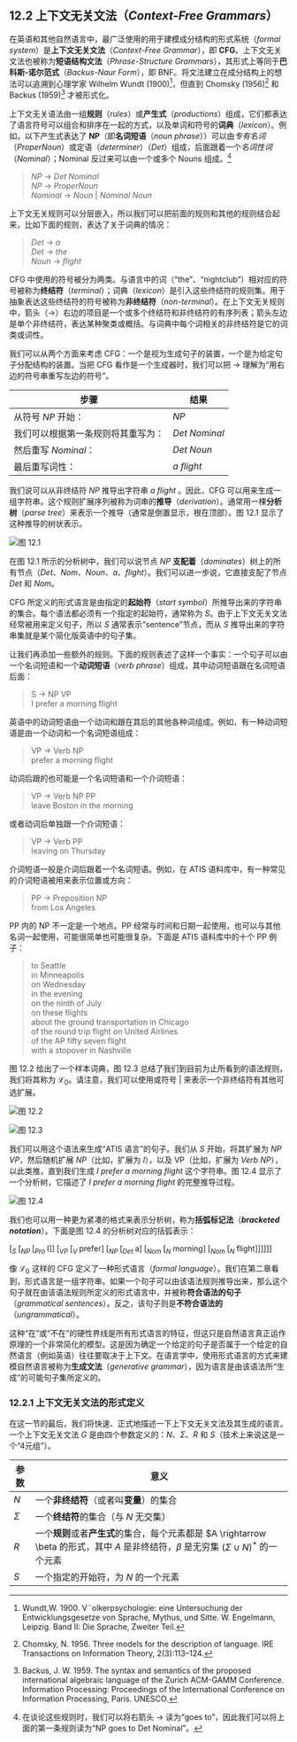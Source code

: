 ## 12.2 上下文无关文法（*Context-Free Grammars*）

在英语和其他自然语言中，最广泛使用的用于建模成分结构的形式系统（*formal system*）是**上下文无关文法**（*Context-Free Grammar*），即 **CFG**。上下文无关文法也被称为**短语结构文法**（*Phrase-Structure Grammars*），其形式上等同于**巴科斯-诺尔范式**（*Backus-Naur Form*），即 BNF。将文法建立在成分结构上的想法可以追溯到心理学家 Wilhelm Wundt (1900)[^1]，但直到 Chomsky (1956)[^2] 和 Backus (1959)[^3] 才被形式化。

上下文无关语法由一组**规则**（*rules*）或**产生式**（*productions*）组成，它们都表达了语言符号可以组合和排序在一起的方式，以及单词和符号的**词典**（*lexicon*）。例如，以下产生式表达了 **NP**（即**名词短语**（*noun phrase*））可以由*专有名词*（*ProperNoun*）或定语（*determiner*）（*Det*）组成，后面跟着一个*名词性词*（*Nominal*）；Nominal 反过来可以由一个或多个 Nouns 组成。[^4]

> *NP* $\rightarrow$ *Det Nominal*  
> *NP* $\rightarrow$ *ProperNoun*  
> *Nominal* $\rightarrow$ *Noun* | *Nominal Noun*  

上下文无关规则可以分层嵌入，所以我们可以把前面的规则和其他的规则结合起来，比如下面的规则，表达了关于词典的情况：

> *Det* $\rightarrow$ *a*  
> *Det* $\rightarrow$ *the*  
> *Noun* $\rightarrow$ *flight*  

CFG 中使用的符号被分为两类。与语言中的词（“the”、“nightclub”）相对应的符号被称为**终结符**（*terminal*）；词典（*lexicon*）是引入这些终结符的规则集。用于抽象表达这些终结符的符号被称为**非终结符**（*non-terminal*）。在上下文无关规则中，箭头（$\rightarrow$）右边的项目是一个或多个终结符和非终结符的有序列表；箭头左边是单个非终结符，表达某种聚类或概括。与词典中每个词相关的非终结符是它的词类或词性。

我们可以从两个方面来考虑 CFG：一个是视为生成句子的装置，一个是为给定句子分配结构的装置。当把 CFG 看作是一个生成器时，我们可以把 $\rightarrow$ 理解为“用右边的符号串重写左边的符号”。

|步骤|结果|
|---|---|
|从符号 *NP* 开始：|*NP*|
|我们可以根据第一条规则将其重写为：|*Det Nominal*|
|然后重写 *Nominal*：|*Det Noun*|
|最后重写词性：|*a flight*|

我们说可以从非终结符 *NP* 推导出字符串 *a flight* 。因此，CFG 可以用来生成一组字符串。这个规则扩展序列被称为词串的**推导**（*derivation*）。通常用一棵**分析树**（*parse tree*）来表示一个推导（通常是倒置显示，根在顶部）。图 12.1 显示了这种推导的树状表示。

![图 12.1](assets/fig12.1.png)

在图 12.1 所示的分析树中，我们可以说节点 *NP* **支配着**（*dominates*）树上的所有节点（*Det*、*Nom*、*Noun*、*a*、*flight*）。我们可以进一步说，它直接支配了节点 *Det* 和 *Nom*。

CFG 所定义的形式语言是由指定的**起始符**（*start symbol*）所推导出来的字符串的集合。每个语法都必须有一个指定的起始符，通常称为 *S*。由于上下文无关文法经常被用来定义句子，所以 *S* 通常表示“sentence”节点，而从 *S* 推导出来的字符串集就是某个简化版英语中的句子集。

让我们再添加一些额外的规则。下面的规则表述了这样一个事实：一个句子可以由一个名词短语和一个**动词短语**（*verb phrase*）组成，其中动词短语跟在名词短语后面：

> S $\rightarrow$ NP VP  
> I prefer a morning flight

英语中的动词短语由一个动词和跟在其后的其他各种词组成。例如，有一种动词短语是由一个动词和一个名词短语组成：

> VP $\rightarrow$ Verb NP  
> prefer a morning flight

动词后跟的也可能是一个名词短语和一个介词短语：

> VP $\rightarrow$ Verb NP PP  
> leave Boston in the morning

或者动词后单独跟一个介词短语：

> VP $\rightarrow$ Verb PP  
> leaving on Thursday

介词短语一般是介词后跟着一个名词短语。例如，在 ATIS 语料库中，有一种常见的介词短语被用来表示位置或方向：

> PP $\rightarrow$ Preposition NP  
> from Los Angeles

PP 内的 NP 不一定是一个地点。PP 经常与时间和日期一起使用，也可以与其他名词一起使用，可能很简单也可能很复杂。下面是 ATIS 语料库中的十个 PP 例子：

> to Seattle  
> in Minneapolis  
> on Wednesday  
> in the evening  
> on the ninth of July  
> on these flights  
> about the ground transportation in Chicago  
> of the round trip flight on United Airlines  
> of the AP fifty seven flight  
> with a stopover in Nashville

图 12.2 给出了一个样本词典，图 12.3 总结了我们到目前为止所看到的语法规则，我们将其称为 $\mathscr{L}_0$。请注意，我们可以使用或符号 | 来表示一个非终结符有其他可选扩展。

![图 12.2](assets/fig12.2.png)

![图 12.3](assets/fig12.3.png)

我们可以用这个语法来生成“ATIS 语言”的句子。我们从 *S* 开始，将其扩展为 *NP VP*，然后随机扩展 *NP*（比如，扩展为 *I*），以及 VP（比如，扩展为 *Verb NP*），以此类推，直到我们生成 *I prefer a morning flight* 这个字符串。图 12.4 显示了一个分析树，它描述了 *I prefer a morning flight* 的完整推导过程。

![图 12.4](assets/fig12.4.png)

我们也可以用一种更为紧凑的格式来表示分析树，称为**括弧标记法**（***bracketed notation***）。下面是图 12.4 的分析树对应的括弧表示：

$[_S \; [_{NP} \; [_{Pro} \; \text{I}]] \; [_{VP} \; [_V \; \text{prefer}] \; [_{NP} \; [_{Det} \; \text{a}] \; [_{Nom} \; [_N \; \text{morning}] \; [_{Nom} \; [_N \; \text{flight}]]]]]]$

像 $\mathscr{L_0}$ 这样的 CFG 定义了一种形式语言（*formal language*）。我们在第二章看到，形式语言是一组字符串。如果一个句子可以由该语法规则推导出来，那么这个句子就在由该语法规则所定义的形式语言中，并被称**符合语法的句子**（*grammatical sentences*）。反之，该句子则是**不符合语法的**（*ungrammatical*）。

这种“在”或“不在”的硬性界线是所有形式语言的特征，但这只是自然语言真正运作原理的一个非常简化的模型。这是因为确定一个给定的句子是否属于一个给定的自然语言（例如英语）往往要取决于上下文。在语言学中，使用形式语言的方式来建模自然语言被称为**生成文法**（*generative grammar*），因为语言是由该语法所“生成”的可能句子集所定义的。

### 12.2.1 上下文无关文法的形式定义

在这一节的最后，我们将快速、正式地描述一下上下文无关文法及其生成的语言。一个上下文无关文法 $G$ 是由四个参数定义的：$N$、$\Sigma$、$R$ 和 $S$（技术上来说这是一个“4元组”）。

|参数|意义|
|---|---|
|$N$|一个**非终结符**（或者叫**变量**）的集合|
|$\Sigma$|一个**终结符**的集合（与 $N$ 无交集）|
|$R$|一个**规则**或者**产生式**的集合，每个元素都是 $A \rightarrow \beta 的形式，其中 $A$ 是非终结符，$\beta$ 是无穷集 $(\Sigma \cup N)^*$ 的一个元素|
|$S$|一个指定的开始符，为 $N$ 的一个元素|

[^1]: Wundt,W. 1900. V¨olkerpsychologie: eine Untersuchung der Entwicklungsgesetze von Sprache, Mythus, und Sitte. W. Engelmann, Leipzig. Band II: Die Sprache, Zweiter Teil.
[^2]: Chomsky, N. 1956. Three models for the description of language. IRE Transactions on Information Theory, 2(3):113–124.
[^3]: Backus, J. W. 1959. The syntax and semantics of the proposed international algebraic language of the Zurich ACM-GAMM Conference. Information Processing: Proceedings of the International Conference on Information Processing, Paris. UNESCO.
[^4]: 在谈论这些规则时，我们可以将右箭头 $\rightarrow$ 读为“goes to”，因此我们可以将上面的第一条规则读为“NP goes to Det Nominal”。
